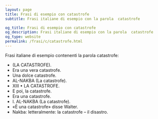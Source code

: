 ```yaml
---
layout: page
title: Frasi di esempio con catastrofe 
subtitle: Frasi italiane di esempio con la parola  catastrofe

og_title: Frasi di esempio con catastrofe 
og_description: Frasi italiane di esempio con la parola  catastrofe
og_type: website
permalink: /frasi/c/catastrofe.html
---
```


Frasi italiane di esempio contenenti la parola catastrofe:


- (LA CATASTROFE).
- Era una vera catastrofe.
- Una dolce catastrofe.
- AL-NAKBA (La catastrofe).
- XIII • LA CATASTROFE.
- E poi, la catastrofe.
- Era una catastrofe.
- I. AL-NAKBA (La catastrofe).
- «È una catastrofe» disse Walter.
- Nakba: letteralmente: la catastrofe – il disastro.
